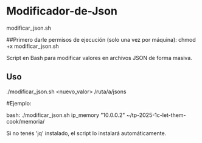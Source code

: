 # Modificador-de-Json
 modificar_json.sh

##Primero darle permisos de ejecución (solo una vez por máquina):
chmod +x modificar_json.sh

Script en Bash para modificar valores en archivos JSON de forma masiva.

## Uso

./modificar_json.sh <clave> <nuevo_valor> /ruta/a/jsons

#Ejemplo:

bash:
./modificar_json.sh ip_memory \"10.0.0.2\" ~/tp-2025-1c-let-them-cook/memoria/


Si no tenés 'jq' instalado, el script lo instalará automáticamente.


